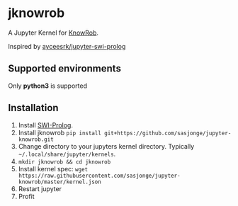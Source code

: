# jknowrob
A Jupyter Kernel for [KnowRob](https://github.com/knowrob/knowrob).

Inspired by [ayceesrk/jupyter-swi-prolog](https://github.com/kayceesrk/jupyter-swi-prolog)

## Supported environments

Only **python3** is supported

## Installation

1. Install [SWI-Prolog](http://www.swi-prolog.org).
2. Install jknowrob `pip install git+https://github.com/sasjonge/jupyter-knowrob.git`
3. Change directory to your jupyters kernel directory. Typically `~/.local/share/jupyter/kernels`.
4. `mkdir jknowrob && cd jknowrob`
5. Install kernel spec: `wget https://raw.githubusercontent.com/sasjonge/jupyter-knowrob/master/kernel.json`
6. Restart jupyter
7. Profit
